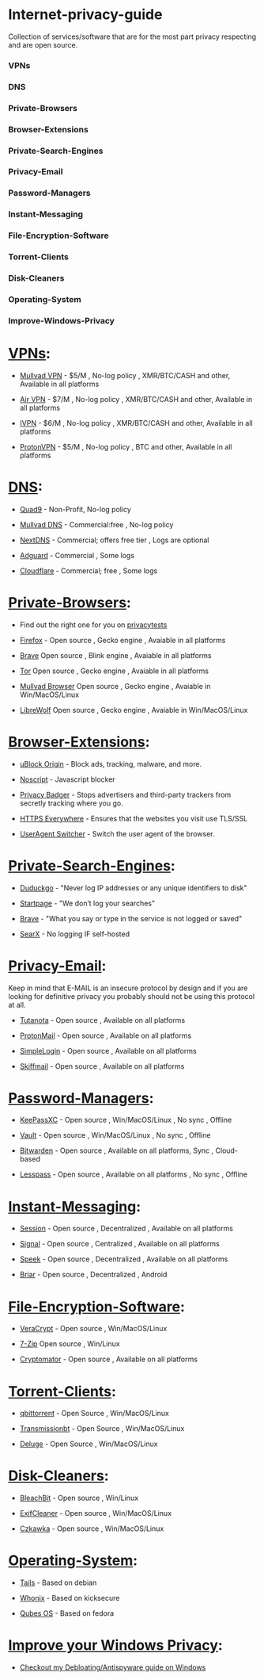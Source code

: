 # **Internet-privacy-guide**
Collection of services/software that are for the most part privacy respecting and are open source.

### VPNs

### DNS

### Private-Browsers

### Browser-Extensions

### Private-Search-Engines

### Privacy-Email

### Password-Managers

### Instant-Messaging

### File-Encryption-Software

### Torrent-Clients

### Disk-Cleaners

### Operating-System

### Improve-Windows-Privacy


# [VPNs](https://github.com/trying559/Internet-privacy-guide#):
- [Mullvad VPN](https://mullvad.net/) - $5/M , No-log policy , XMR/BTC/CASH and other, Available in all platforms

- [Air VPN](https://airvpn.org/) - $7/M , No-log policy , XMR/BTC/CASH and other, Available in all platforms

- [IVPN](https://ivpn.net) - $6/M , No-log policy , XMR/BTC/CASH and other, Available in all platforms

- [ProtonVPN](https://protonvpn.com/) - $5/M , No-log policy , BTC and other, Available in all platforms

# [DNS](https://github.com/trying559/Internet-privacy-guide#):
- [Quad9](https://www.quad9.net/) - Non-Profit, No-log policy

- [Mullvad DNS](https://mullvad.net/en/help/dns-over-https-and-dns-over-tls/) - Commercial:free , No-log policy

- [NextDNS](https://nextdns.io/) - Commercial; offers free tier , Logs are optional

- [Adguard](https://adguard-dns.io/en/welcome.html) - Commercial , Some logs

- [Cloudflare](https://www.cloudflare.com/learning/dns/what-is-1.1.1.1/) - Commercial; free , Some logs

# [Private-Browsers](https://github.com/trying559/Internet-privacy-guide#):
- Find out the right one for you on [privacytests](https://privacytests.org/)

- [Firefox](https://www.mozilla.org/en-US/firefox/new/) - Open source , Gecko engine , Avaiable in all platforms

- [Brave](https://brave.com/)  Open source , Blink engine , Avaiable in all platforms

- [Tor](https://www.torproject.org/)  Open source , Gecko engine , Avaiable in all platforms

- [Mullvad Browser](https://mullvad.net/en/download/browser/)  Open source , Gecko engine , Avaiable in Win/MacOS/Linux

- [LibreWolf](https://librewolf.net/)  Open source , Gecko engine , Avaiable in Win/MacOS/Linux

# [Browser-Extensions](https://github.com/trying559/Internet-privacy-guide#):
- [uBlock Origin](https://ublockorigin.com/) - Block ads, tracking, malware, and more.

- [Noscript](https://noscript.net/getit/) - Javascript blocker

- [Privacy Badger](https://privacybadger.org/) - Stops advertisers and third-party trackers from secretly tracking where you go.

- [HTTPS Everywhere](https://www.eff.org/https-everywhere) - Ensures that the websites you visit use TLS/SSL

- [UserAgent Switcher](https://github.com/ray-lothian/UserAgent-Switcher) - Switch the user agent of the browser.

# [Private-Search-Engines](https://github.com/trying559/Internet-privacy-guide#):
- [Duduckgo](https://duckduckgo.com/) - "Never log IP addresses or any unique identifiers to disk"

- [Startpage](https://www.startpage.com/) - "We don’t log your searches"

- [Brave](https://search.brave.com/) - "What you say or type in the service is not logged or saved"

- [SearX](https://searx.space/) - No logging IF self-hosted

# [Privacy-Email](https://github.com/trying559/Internet-privacy-guide#):
Keep in mind that E-MAIL is an insecure protocol by design and if you are looking for definitive privacy you probably should not be using this protocol at all.

- [Tutanota](https://tutanota.com/) - Open source , Available on all platforms

- [ProtonMail](https://proton.me/mail) - Open source , Available on all platforms

- [SimpleLogin](https://simplelogin.io/) - Open source , Available on all platforms

- [Skiffmail](https://skiff.com/mail) - Open source , Available on all platforms

# [Password-Managers](https://github.com/trying559/Internet-privacy-guide#):
- [KeePassXC](https://keepassxc.org/) - Open source , Win/MacOS/Linux , No sync , Offline

- [Vault](https://www.vaultproject.io/) - Open source , Win/MacOS/Linux , No sync , Offline

- [Bitwarden](https://bitwarden.com/) - Open source , Available on all platforms, Sync , Cloud-based

- [Lesspass](https://www.lesspass.com/#/) - Open source , Available on all platforms ,  No sync , Offline

# [Instant-Messaging](https://github.com/trying559/Internet-privacy-guide#):
- [Session](https://getsession.org/) - Open source , Decentralized , Available on all platforms

- [Signal](https://signal.org/) - Open source , Centralized , Available on all platforms

- [Speek](https://speek.network/) -  Open source , Decentralized , Available on all platforms

- [Briar](https://briarproject.org/) - Open source , Decentralized , Android

# [File-Encryption-Software](https://github.com/trying559/Internet-privacy-guide#):
- [VeraCrypt](https://veracrypt.fr/en/Home.html) - Open source , Win/MacOS/Linux

- [7-Zip](https://7-zip.org/) Open source , Win/Linux

- [Cryptomator](https://cryptomator.org/) - Open source , Available on all platforms

# [Torrent-Clients](https://github.com/trying559/Internet-privacy-guide#):
- [qbittorrent](https://www.qbittorrent.org/) - Open Source , Win/MacOS/Linux

- [Transmissionbt](https://transmissionbt.com/) - Open Source , Win/MacOS/Linux

- [Deluge](https://deluge-torrent.org/) - Open Source , Win/MacOS/Linux

# [Disk-Cleaners](https://github.com/trying559/Internet-privacy-guide#):
- [BleachBit](https://www.bleachbit.org/) - Open source , Win/Linux

- [ExifCleaner](https://exifcleaner.com/) - Open source , Win/MacOS/Linux

- [Czkawka](https://github.com/qarmin/czkawka) - Open source , Win/MacOS/Linux

# [Operating-System](https://github.com/trying559/Internet-privacy-guide#):
- [Tails](https://tails.net/) - Based on debian

- [Whonix](https://www.whonix.org/) - Based on kicksecure

- [Qubes OS](https://www.qubes-os.org/) - Based on fedora

# [Improve your Windows Privacy](https://github.com/trying559/Internet-privacy-guide#Improve-Windows-Privacy):
- [Checkout my Debloating/Antispyware guide on Windows](https://github.com/trying559/Debloating-Windows)
